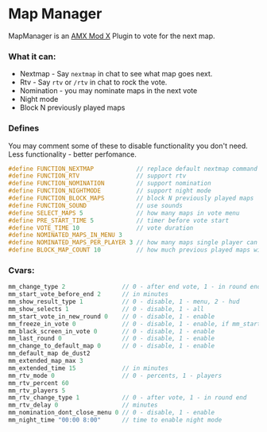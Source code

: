 # Map Manager
MapManager is an [AMX Mod X](/alliedmodders/amxmodx) Plugin to vote for the next map.

### What it can:
- Nextmap - Say `nextmap` in chat to see what map goes next.
- Rtv - Say `rtv` or `/rtv` in chat to rock the vote.
- Nomination - you may nominate maps in the next vote
- Night mode
- Block N previously played maps

### Defines
You may comment some of these to disable functionality you don't need. Less functionality - better perfomance.
```c
#define FUNCTION_NEXTMAP            // replace default nextmap command
#define FUNCTION_RTV                // support rtv
#define FUNCTION_NOMINATION         // support nomination
#define FUNCTION_NIGHTMODE          // support night mode
#define FUNCTION_BLOCK_MAPS         // block N previously played maps
#define FUNCTION_SOUND              // use sounds
#define SELECT_MAPS 5               // how many maps in vote menu
#define PRE_START_TIME 5            // timer before vote start
#define VOTE_TIME 10                // vote duration
#define NOMINATED_MAPS_IN_MENU 3
#define NOMINATED_MAPS_PER_PLAYER 3 // how many maps single player can nominate
#define BLOCK_MAP_COUNT 10          // how much previous played maps will be blocked
```

### Cvars:
```c
mm_change_type 2                // 0 - after end vote, 1 - in round end, 2 - after end map
mm_start_vote_before_end 2      // in minutes
mm_show_result_type 1           // 0 - disable, 1 - menu, 2 - hud
mm_show_selects 1               // 0 - disable, 1 - all
mm_start_vote_in_new_round 0    // 0 - disable, 1 - enable
mm_freeze_in_vote 0             // 0 - disable, 1 - enable, if mm_start_vote_in_new_round 1
mm_black_screen_in_vote 0       // 0 - disable, 1 - enable
mm_last_round 0                 // 0 - disable, 1 - enable
mm_change_to_default_map 0      // 0 - disable, 1 - enable
mm_default_map de_dust2
mm_extended_map_max 3
mm_extended_time 15             // in minutes
mm_rtv_mode 0                   // 0 - percents, 1 - players
mm_rtv_percent 60
mm_rtv_players 5
mm_rtv_change_type 1            // 0 - after vote, 1 - in round end
mm_rtv_delay 0                  // minutes
mm_nomination_dont_close_menu 0 // 0 - disable, 1 - enable
mm_night_time "00:00 8:00"      // time to enable night mode
```
